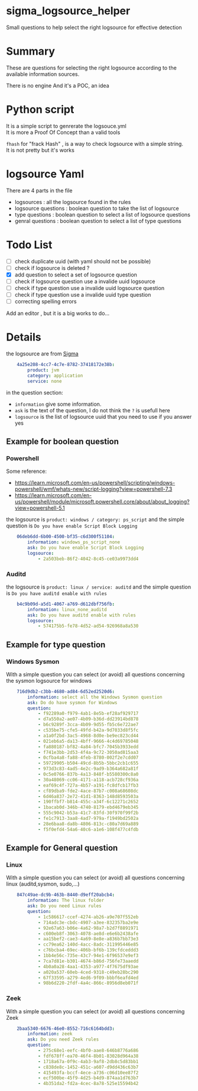 # sigma_logsource_helper
Small questions to help select the right logsource for effective detection

# Summary

These are questions for selecting the right logsource according to the available information sources.

There is no engine 
And it's a POC, an idea 


# Python script

It is a simple script to genrerate the logsouce.yml  
It is more a Proof Of Concept than a valid tools

`fhash` for "frack Hash" , is a way to check logsource with a simple string.  
It is not pretty but it's works


# logsource Yaml 

There are 4 parts in the file

- logsources : all the logsource found in the rules
- logsource questions : boolean question to take the list of logsource
- type questions : boolean question to select a list of logsource questions
- genral questions : boolean question to select a list of type questions

# Todo List

- [ ] check duplicate uuid (with yaml should not be possible)
- [ ] check if logsource is deleted ?
- [X] add question to select a set of logsource question
- [ ] check if logsource question use a invalide uuid logsource
- [ ] check if type question use a invalide uuid logsource question
- [ ] check if type question use a invalide uuid type question
- [ ] correcting spelling errors 

Add an editor , but it is a big works to do...

# Details

the logsource are from [Sigma](https://github.com/SigmaHQ/sigma-specification/blob/main/Sigma_specification.md#log-source)

```yaml
    4a25e208-4cc7-4c7e-8782-37418172e38b:
        product: jvm
        category: application
        service: none
```

in the question section:
- `information` give some information.  
- `ask` is the text of the question, I do not think the `?` is usefull here  
- `logsource` is the list of logsource uuid that you need to use if you answer yes  


## Example for boolean question
### Powershell
Some reference: 
 - https://learn.microsoft.com/en-us/powershell/scripting/windows-powershell/wmf/whats-new/script-logging?view=powershell-7.3
 - https://learn.microsoft.com/en-us/powershell/module/microsoft.powershell.core/about/about_logging?view=powershell-5.1
  
the logsource is `product: windows / category: ps_script` and the simple question is `Do you have enable Script Block Logging`

```yaml
    06deb6dd-6b00-4500-bf35-c6d300f51104:
        information: windows_ps_script_none
        ask: Do you have enable Script Block Logging
        logsource:
            - 2a503beb-86f2-4042-8c45-ce03a9973dd4
```

### Auditd

the logsource is `product: linux / service: auditd` and the simple question is `Do you have auditd enable with rules`

```yaml
    b4c9b09d-a5d1-4067-a769-d612dbf756fb:
        information: linux_none_auditd
        ask: Do you have auditd enable with rules
        logsource:
            - 574175b5-fe78-4d52-ad54-926968a8a530
```

## Example for type question
### Windows Sysmon
With a simple question you can select (or avoid) all questions concerning the sysmon logsource for windows
```yaml
    716d9db2-c3bb-4680-ad84-6d52ed2520d6:
        information: select all the Windows Sysmon question
        ask: Do do have sysmon for Windows
        question:
            - f92289a0-f979-4ab1-8e5b-ef28af929717
            - d7a550a2-ae07-4b09-b36d-dd23914bd878
            - b6c9289f-3cca-4b09-9d55-fb5c6e722ae7
            - c535be75-cfe5-49fd-b42a-9d7033d8f5fc
            - a1a0f2bd-3ac5-4968-8d0e-be9ec823cd44
            - 021eb6a5-da13-4bff-9666-4c4d69785048
            - fa880187-bf82-4a84-bfc7-7045b3933edd
            - f741e3bb-2d53-4f4a-9c72-3050ad815aa3
            - 0cfba4a8-fa88-4feb-8780-002f2e7cdd07
            - 59729905-b504-49cd-8b5b-5bbc2cb1c655
            - 973d3c83-4ad5-4e2c-9ad9-b364a682a81f
            - 0c5e0766-837b-4a13-848f-b5580300c8a0
            - 30a48069-cc06-4171-a118-acb728cf936a
            - eaf69c4f-727a-4b57-a191-fc8dfcb17fb3
            - cf89dba9-fde2-4ace-87b7-c008a68608dc
            - 6d46a837-2e72-41d1-8363-148d8593503a
            - 190ffbf7-b814-455c-a34f-6c12271c2652
            - 1bacab0d-346b-4740-8179-ebd4679eb345
            - 555c9042-b53a-41c7-83fd-30f970f99f2b
            - fe1c7913-3aa8-4ad7-979a-f1949bd2502a
            - 28e6baa8-da8b-4806-813c-c80a7d69a889
            - f5f0efd4-54a6-40c6-a1e6-108f477c4fdb
```

## Example for General question
### Linux
With a simple question you can select (or avoid) all questions concerning linux (auditd,sysmon, sudo,...)
```yaml
    847c49ae-dc9b-463b-8440-d9eff20abcb4:
        information: The linux folder
        ask: Do you need Linux rules
        question:
            - 1c586617-ccef-4274-ab26-a9e707f552eb
            - 714adc3e-cbdc-4907-a3ee-832357ba2e9e
            - 92e67a63-b06e-4a62-98a7-b2d7f8891971
            - c600eb8f-3063-4078-ae8d-e6e6b2438afe
            - aa15bef2-cae3-4a69-8e8e-a836b7bb73e3
            - cc79ea62-140d-4acc-8adc-311995446e85
            - c76bcba4-69ec-406b-bf6b-139cfdceddd3
            - 1bb4e56c-735e-43c7-94e1-6f96537e9ef3
            - 7ca7d81e-b301-4674-b86d-756fe73aaedd
            - 4b0a0a28-4aa1-4353-a977-4f7675df93ae
            - a020a537-60eb-4ced-9318-c49eb28bc290
            - 67f33595-a279-4ed6-9f09-bbbf6eafd4ed
            - 98b6d220-2fdf-4a4c-866c-8956d8eb071f
```
### Zeek
With a simple question you can select (or avoid) all questions concerning Zeek
```yaml
    2baa5340-6676-46e0-8552-716c6164bdd3:
        information: zeek
        ask: Do you need Zeek rules
        question:
            - 275c68e1-eefc-4bf0-aae8-646b8776a686
            - fdf678ff-ea70-46f4-8b01-83028d964a38
            - 1718a67a-0f9c-4ab3-9af8-2db8c5d83bb1
            - c838de8c-1452-451c-a607-d9dd436c63b7
            - 415493fa-bccf-4ece-a736-c06d10ee87f2
            - ecf500be-45f9-4d25-b4d9-874aa1d763b7
            - 4b351da2-fd2a-4cec-8a78-525e15594b42
```